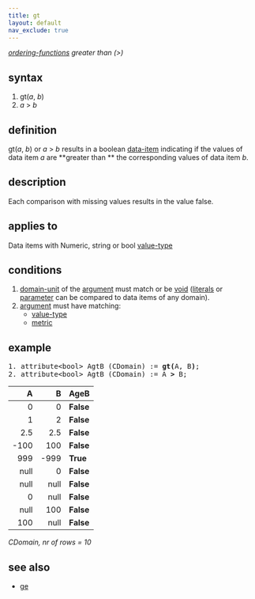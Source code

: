 ```yaml
---
title: gt
layout: default
nav_exclude: true
---
```

*[ordering-functions](ordering-functions) greater than (>)*

## syntax

1. gt(*a*, *b*)
2. *a* > *b*

## definition

gt(*a*, *b*) or *a* \> *b* results in a boolean [data-item](data-item) indicating if the values of data item *a* are **greater than ** the corresponding values of data item *b*.

## description

Each comparison with missing values results in the value false.

## applies to

Data items with Numeric, string or bool [value-type](value-type)

## conditions

1. [domain-unit](domain-unit) of the [argument](argument) must match or be [void](void) ([literals](https://en.wikipedia.org/wiki/Literal_(computer_programming)) or [parameter](parameter) can be compared to data items of any domain).
2. [argument](argument) must have matching:
    - [value-type](value-type)
    - [metric](metric)

## example

<pre>
1. attribute&lt;bool&gt; AgtB (CDomain) := <B>gt(</B>A, B<B>)</B>;
2. attribute&lt;bool&gt; AgtB (CDomain) := A <B>&gt;</B> B;
</pre>

| A    | B    | **AgeB**  |
|-----:|-----:|-----------|
| 0    | 0    | **False** |
| 1    | 2    | **False** |
| 2.5  | 2.5  | **False** |
| -100 | 100  | **False** |
| 999  | -999 | **True**  |
| null | 0    | **False** |
| null | null | **False** |
| 0    | null | **False** |
| null | 100  | **False** |
| 100  | null | **False** |

*CDomain, nr of rows = 10*

## see also

- [ge](ge)